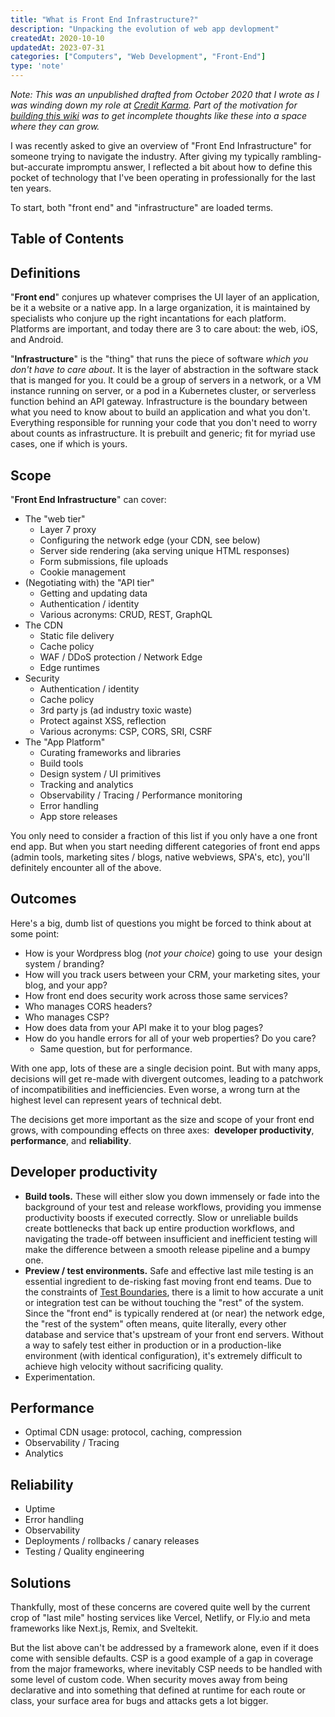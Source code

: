 ```yaml
---
title: "What is Front End Infrastructure?"
description: "Unpacking the evolution of web app devlopment"
createdAt: 2020-10-10
updatedAt: 2023-07-31
categories: ["Computers", "Web Development", "Front-End"]
type: 'note'
---
```


*Note: This was an unpublished drafted from October 2020 that I wrote as I was winding down my role at [Credit Karma](/cv.html#credit-karma). Part of the motivation for [building this wiki](../building-this-wiki) was to get incomplete thoughts like these into a space where they can grow.*

I was recently asked to give an overview of "Front End Infrastructure" for someone trying to navigate the industry. After giving my typically rambling-but-accurate impromptu answer, I reflected a bit about how to define this pocket of technology that I've been operating in professionally for the last ten years.

To start, both "front end" and "infrastructure" are loaded terms.

## Table of Contents

## Definitions

"**Front end**" conjures up whatever comprises the UI layer of an application, be it a website or a native app. In a large organization, it is maintained by specialists who conjure up the right incantations for each platform. Platforms are important, and today there are 3 to care about: the web, iOS, and Android.

"**Infrastructure**" is the "thing" that runs the piece of software _which you don't have to care about_. It is the layer of abstraction in the software stack that is manged for you. It could be a group of servers in a network, or a VM instance running on server, or a pod in a Kubernetes cluster, or serverless function behind an API gateway. Infrastructure is the boundary between what you need to know about to build an application and what you don't. Everything responsible for running your code that you don't need to worry about counts as infrastructure. It is prebuilt and generic; fit for myriad use cases, one if which is yours.

## Scope
  
"**Front End Infrastructure**" can cover:

- The "web tier"
	- Layer 7 proxy
	- Configuring the network edge (your CDN, see below)
	- Server side rendering (aka serving unique HTML responses)
	- Form submissions, file uploads
	- Cookie management
- (Negotiating with) the "API tier"
	- Getting and updating data
	- Authentication / identity
	- Various acronyms: CRUD, REST, GraphQL
- The CDN
	- Static file delivery
	- Cache policy
	- WAF / DDoS protection / Network Edge
	- Edge runtimes
- Security
	- Authentication / identity
	- Cache policy
	- 3rd party js (ad industry toxic waste)
	- Protect against XSS, reflection
	- Various acronyms: CSP, CORS, SRI, CSRF
- The "App Platform"
	- Curating frameworks and libraries
	- Build tools
	- Design system / UI primitives
	- Tracking and analytics
	- Observability / Tracing / Performance monitoring
	- Error handling
	- App store releases

You only need to consider a fraction of this list if you only have a one front end app. But when you start needing different categories of front end apps (admin tools, marketing sites / blogs, native webviews, SPA's, etc), you'll definitely encounter all of the above.

## Outcomes

Here's a big, dumb list of questions you might be forced to think about at some point:
  
- How is your Wordpress blog (_not your choice_) going to use  your design system / branding?
- How will you track users between your CRM, your marketing sites, your blog, and your app?
- How front end does security work across those same services?
- Who manages CORS headers?
- Who manages CSP?
- How does data from your API make it to your blog pages?
- How do you handle errors for all of your web properties? Do you care?
	- Same question, but for performance.
  
With one app, lots of these are a single decision point. But with many apps, decisions will get re-made with divergent outcomes, leading to a patchwork of incompatibilities and inefficiencies. Even worse, a wrong turn at the highest level can represent years of technical debt.

The decisions get more important as the size and scope of your front end grows, with compounding effects on three axes:  **developer productivity**, **performance**, and **reliability**.

## Developer productivity

- **Build tools.** These will either slow you down immensely or fade into the background of your test and release workflows, providing you immense productivity boosts if executed correctly. Slow or unreliable builds create bottlenecks that back up entire production workflows, and navigating the trade-off between insufficient and inefficient testing will make the difference between a smooth release pipeline and a bumpy one.
- **Preview / test environments.** Safe and effective last mile testing is an essential ingredient to de-risking fast moving front end teams. Due to the constraints of [Test Boundaries](https://www.destroyallsoftware.com/talks/boundaries), there is a limit to how accurate a unit or integration test can be without touching the "rest" of the system. Since the "front end" is typically rendered at (or near) the network edge, the "rest of the system" often means, quite literally, every other database and service that's upstream of your front end servers. Without a way to safely test either in production or in a production-like environment (with identical configuration), it's extremely difficult to achieve high velocity without sacrificing quality.
- Experimentation. 
  
## Performance

- Optimal CDN usage: protocol, caching, compression
- Observability / Tracing
- Analytics
  
## Reliability

- Uptime
- Error handling
- Observability
- Deployments / rollbacks / canary releases
- Testing / Quality engineering

## Solutions

Thankfully, most of these concerns are covered quite well by the current crop of "last mile" hosting services like Vercel, Netlify, or Fly.io and meta frameworks like Next.js, Remix, and Sveltekit.

But the list above can't be addressed by a framework alone, even if it does come with sensible defaults. CSP is a good example of a gap in coverage from the major frameworks, where inevitably CSP needs to be handled with some level of custom code. When security moves away from being declarative and into something that defined at runtime for each route or class, your surface area for bugs and attacks gets a lot bigger.